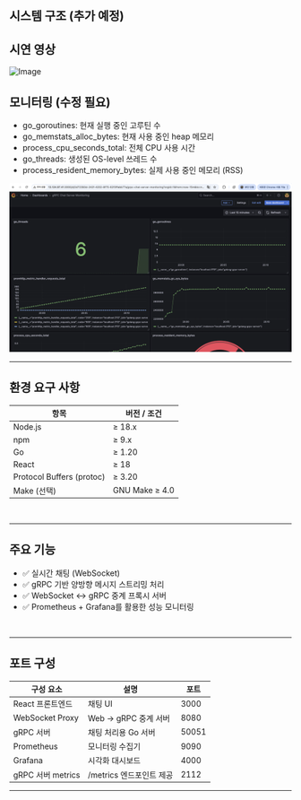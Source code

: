 ## 시스템 구조 (추가 예정)

## 시연 영상

![Image](https://github.com/user-attachments/assets/06c329a4-3972-46ec-acc6-ad527f7b85ce)

## 모니터링 (수정 필요)

- go_goroutines: 현재 실행 중인 고루틴 수
- go_memstats_alloc_bytes: 현재 사용 중인 heap 메모리
- process_cpu_seconds_total: 전체 CPU 사용 시간
- go_threads: 생성된 OS-level 쓰레드 수
- process_resident_memory_bytes: 실제 사용 중인 메모리 (RSS)


<img src="image-1.png" alt="gRPC 모니터링 대시보드" width="600"/>

---

## 환경 요구 사항

| 항목 | 버전 / 조건 |
|------|--------------|
| Node.js | ≥ 18.x |
| npm | ≥ 9.x |
| Go | ≥ 1.20 |
| React | ≥ 18 |
| Protocol Buffers (protoc) | ≥ 3.20 |
| Make (선택)  | GNU Make ≥ 4.0     |

<br/>

---

## 주요 기능

- ✅ 실시간 채팅 (WebSocket)
- ✅ gRPC 기반 양방향 메시지 스트리밍 처리
- ✅ WebSocket ↔ gRPC 중계 프록시 서버
- ✅ Prometheus + Grafana를 활용한 성능 모니터링

<br/>

---

## 포트 구성

| 구성 요소          | 설명                          | 포트   |
|-------------------|-------------------------------|--------|
| React 프론트엔드   | 채팅 UI                        | 3000   |
| WebSocket Proxy   | Web → gRPC 중계 서버           | 8080   |
| gRPC 서버         | 채팅 처리용 Go 서버            | 50051  |
| Prometheus        | 모니터링 수집기                | 9090   |
| Grafana           | 시각화 대시보드                | 4000   |
| gRPC 서버 metrics | /metrics 엔드포인트 제공       | 2112   |

---


